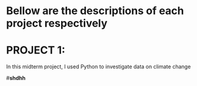 
# Bellow are the descriptions of each project respectively
# PROJECT 1: 
In this midterm project, I used Python to investigate data on climate change


#**shdhh**
